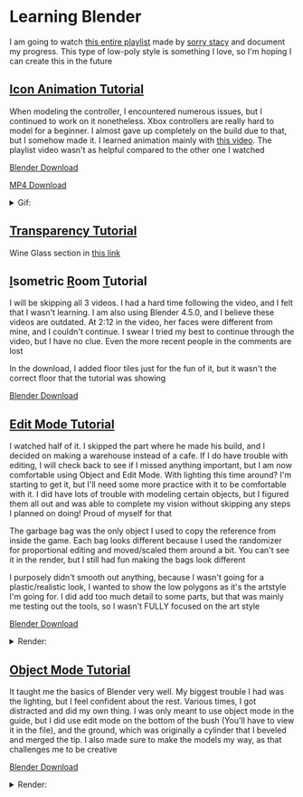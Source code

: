 # Learning Blender

  I am going to watch [this entire playlist](https://youtube.com/playlist?list=PLBFlNqVVeLRwxPka8Ia1s21CS380folEA&si=Ry1s9J6yCDHpZwcb) made by [sorry stacy](https://www.youtube.com/channel/UCO3AOLFI3GsXAuRhYOR-wyA) and document my progress. This type of low-poly style is something I love, so I'm hoping I can create this in the future

  ## [Icon Animation Tutorial](https://youtu.be/nOxK5aecZOg?si=hMsmNrOVkZXmgrgi)
  When modeling the controller, I encountered numerous issues, but I continued to work on it nonetheless. Xbox controllers are really hard to model for a beginner. I almost gave up completely on the build due to that, but I somehow made it. I learned animation mainly with [this video](https://youtu.be/dHRl2n_-vds?si=uEb_9xh0WdCzuoOu). The playlist video wasn't as helpful compared to the other one I watched

  [Blender Download](https://github.com/ThePeacook/Blender-Portfolio/raw/refs/heads/main/Learning%20Blender/Files/Controller%20Animation.blend)
  
[MP4 Download](https://github.com/ThePeacook/Blender-Portfolio/raw/refs/heads/main/Learning%20Blender/Videos/Xbox%20360%20Controller%20Animation.mp4)
<details>
  <summary>Gif:</summary>
  <img src="https://github.com/ThePeacook/Blender-Portfolio/blob/main/Learning%20Blender/Videos/Xbox%20360%20Controller%20Animation.gif" width="500">
</details>

  ## [Transparency Tutorial](https://youtu.be/jCVEtLjpeB8?si=u0rKRmG5nHbvnQR3)
  Wine Glass section in [this link](https://github.com/ThePeacook/Blender-Portfolio/tree/main/Daily3D%20Reddit#wine-glass)

  ## [I](https://youtu.be/J6b_pcAX1TQ?si=q7e2-6FREk54EysJ)sometric [R](https://youtu.be/9o7RDkFhOxg?si=BeNI9miF_BTCAg9N)oom [T](https://youtu.be/Pe7WD586jzk?si=PzDOez3inC_5RS0D)utorial
  I will be skipping all 3 videos. I had a hard time following the video, and I felt that I wasn't learning. I am also using Blender 4.5.0, and I believe these videos are outdated. At 2:12 in the video, her faces were different from mine, and I couldn't continue. I swear I tried my best to continue through the video, but I have no clue. Even the more recent people in the comments are lost

  In the download, I added floor tiles just for the fun of it, but it wasn't the correct floor that the tutorial was showing

[Blender Download](https://github.com/ThePeacook/Blender-Portfolio/raw/refs/heads/main/Learning%20Blender/Files/Isometric%20Bedroom.blend)

  ## [Edit Mode Tutorial](https://youtu.be/8VmXzjgWQEg?si=tQnfDizexSrvXcY-)
  I watched half of it. I skipped the part where he made his build, and I decided on making a warehouse instead of a cafe. If I do have trouble with editing, I will check back to see if I missed anything important, but I am now comfortable using Object and Edit Mode. With lighting this time around? I'm starting to get it, but I'll need some more practice with it to be comfortable with it. I did have lots of trouble with modeling certain objects, but I figured them all out and was able to complete my vision without skipping any steps I planned on doing! Proud of myself for that

  The garbage bag was the only object I used to copy the reference from inside the game. Each bag looks different because I used the randomizer for proportional editing and moved/scaled them around a bit. You can't see it in the render, but I still had fun making the bags look different

  I purposely didn't smooth out anything, because I wasn't going for a plastic/realistic look, I wanted to show the low polygons as it's the artstyle I'm going for. I did add too much detail to some parts, but that was mainly me testing out the tools, so I wasn't FULLY focused on the art style

[Blender Download](https://github.com/ThePeacook/Blender-Portfolio/raw/refs/heads/main/Learning%20Blender/Files/Second%20Build.blend)
<details>
  <summary>Render:</summary>
  <img src="https://github.com/ThePeacook/Blender-Portfolio/blob/main/Learning%20Blender/Images/Second%20Build.png" width="1000">
</details>

  ## [Object Mode Tutorial](https://youtu.be/uOmYInaX-wE?si=HwOj1ibuq26Y7SHJ)
  It taught me the basics of Blender very well. My biggest trouble I had was the lighting, but I feel confident about the rest. Various times, I got distracted and did my own thing. I was only meant to use object mode in the guide, but I did use edit mode on the bottom of the bush (You'll have to view it in the file), and the ground, which was originally a cylinder that I beveled and merged the tip. I also made sure to make the models my way, as that challenges me to be creative
  
  [Blender Download](https://github.com/ThePeacook/Blender-Portfolio/raw/refs/heads/main/Learning%20Blender/Files/First%20Build.blend)
<details>
  <summary>Render:</summary>
  <img src="https://github.com/ThePeacook/Blender-Portfolio/blob/main/Learning%20Blender/Images/First%20Build.png" width="1000">
</details>
